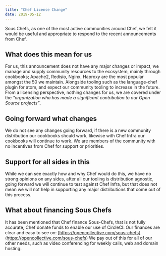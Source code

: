 ```yaml
---
title: "Chef License Change"
date: 2019-05-12
---
```


Sous Chefs, as one of the most active communities around Chef, we felt it would be useful and appropriate to respond to the recent announcements from Chef.

## What does this mean for us

For us, this announcement does not have any major changes or impact, we manage and supply community resources to the ecosystem, mainly through cookbooks; Apache2, Redisio, Nginx, Haproxy are the most popular amongst the 50 we maintain. Alongside tooling such as the language-chef plugin for atom, and expect our community tooling to increase in the future.
From a licensing perspective, nothing changes for us, we are covered under the *“organization who has made a significant contribution to our Open Source projects”*.

## Going forward what changes

We do not see any changes going forward, if there is a new community distribution our cookbooks should work, likewise with Chef Infra our cookbooks will continue to work. We are members of the community with no incentives from Chef for support or priorities.

## Support for all sides in this

While we can see exactly how and why Chef would do this, we have no strong opinions on any sides, after all our tooling is distribution agnostic, going forward we will continue to test against Chef Infra, but that does not mean we will not help in supporting any major distributions that come out of this process.

## What about financing Sous Chefs

It has been mentioned that Chef finance Sous-Chefs, that is not fully accurate, Chef donate funds to enable our use of CircleCI.
Our finances are clear and easy to see on: [https://opencollective.com/sous-chefs](https://opencollective.com/sous-chefs)
We pay out of this for all of our other needs, such as video conferencing for weekly calls, web and domain hosting.
